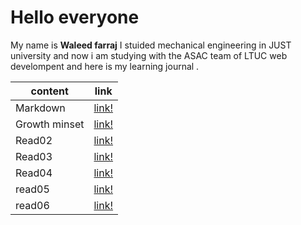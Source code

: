 # Hello everyone 
 My name is **Waleed farraj** I stuided mechanical engineering in JUST university
 and now i am studying with the ASAC team of LTUC web develompent and here is my learning journal .

 content       |   link      
 --------------|---------------
 Markdown      |[link!](https://waleedfarraj.github.io/learning-journal/mark_down)
 Growth minset |[link!](https://waleedfarraj.github.io/learning-journal/growth_mindset)
 Read02        |[link!](https://waleedfarraj.github.io/learning-journal/read02)
 Read03        |[link!](https://waleedfarraj.github.io/learning-journal/read03) 
 Read04        |[link!](https://waleedfarraj.github.io/learning-journal/read04)
 read05        |[link!](https://waleedfarraj.github.io/learning-journal/read05)
 read06        |[link!](https://waleedfarraj.github.io/learning-journal/read06)